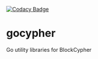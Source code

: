 [![Codacy Badge](https://api.codacy.com/project/badge/Grade/99baea1ec88a4035a4fff82aec69c8ba)](https://www.codacy.com/app/diop/gocypher?utm_source=github.com&amp;utm_medium=referral&amp;utm_content=diop/gocypher&amp;utm_campaign=Badge_Grade)

# gocypher
Go utility libraries for BlockCypher